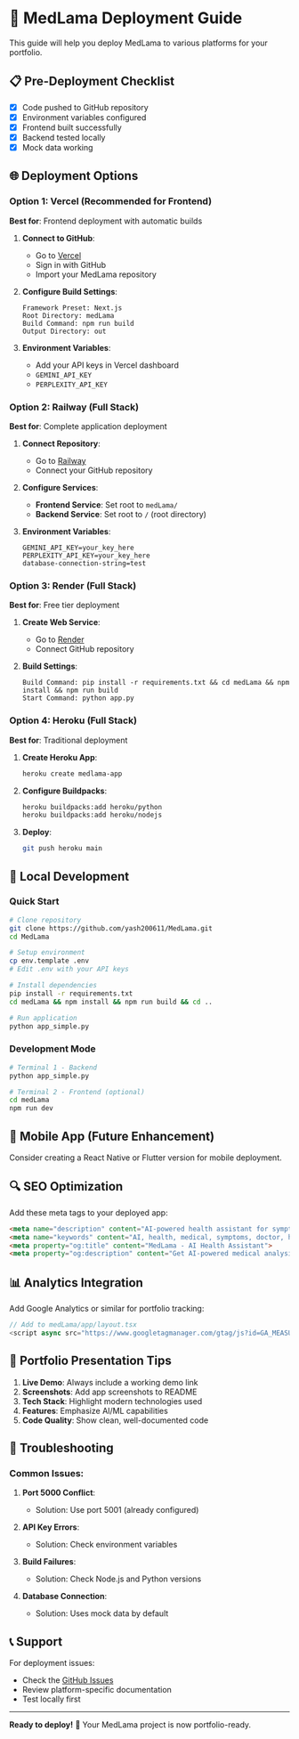# 🚀 MedLama Deployment Guide

This guide will help you deploy MedLama to various platforms for your portfolio.

## 📋 Pre-Deployment Checklist

- [x] Code pushed to GitHub repository
- [x] Environment variables configured
- [x] Frontend built successfully
- [x] Backend tested locally
- [x] Mock data working

## 🌐 Deployment Options

### Option 1: Vercel (Recommended for Frontend)

**Best for**: Frontend deployment with automatic builds

1. **Connect to GitHub**:
   - Go to [Vercel](https://vercel.com)
   - Sign in with GitHub
   - Import your MedLama repository

2. **Configure Build Settings**:
   ```
   Framework Preset: Next.js
   Root Directory: medLama
   Build Command: npm run build
   Output Directory: out
   ```

3. **Environment Variables**:
   - Add your API keys in Vercel dashboard
   - `GEMINI_API_KEY`
   - `PERPLEXITY_API_KEY`

### Option 2: Railway (Full Stack)

**Best for**: Complete application deployment

1. **Connect Repository**:
   - Go to [Railway](https://railway.app)
   - Connect your GitHub repository

2. **Configure Services**:
   - **Frontend Service**: Set root to `medLama/`
   - **Backend Service**: Set root to `/` (root directory)

3. **Environment Variables**:
   ```env
   GEMINI_API_KEY=your_key_here
   PERPLEXITY_API_KEY=your_key_here
   database-connection-string=test
   ```

### Option 3: Render (Full Stack)

**Best for**: Free tier deployment

1. **Create Web Service**:
   - Go to [Render](https://render.com)
   - Connect GitHub repository

2. **Build Settings**:
   ```
   Build Command: pip install -r requirements.txt && cd medLama && npm install && npm run build
   Start Command: python app.py
   ```

### Option 4: Heroku (Full Stack)

**Best for**: Traditional deployment

1. **Create Heroku App**:
   ```bash
   heroku create medlama-app
   ```

2. **Configure Buildpacks**:
   ```bash
   heroku buildpacks:add heroku/python
   heroku buildpacks:add heroku/nodejs
   ```

3. **Deploy**:
   ```bash
   git push heroku main
   ```

## 🔧 Local Development

### Quick Start
```bash
# Clone repository
git clone https://github.com/yash200611/MedLama.git
cd MedLama

# Setup environment
cp env.template .env
# Edit .env with your API keys

# Install dependencies
pip install -r requirements.txt
cd medLama && npm install && npm run build && cd ..

# Run application
python app_simple.py
```

### Development Mode
```bash
# Terminal 1 - Backend
python app_simple.py

# Terminal 2 - Frontend (optional)
cd medLama
npm run dev
```

## 📱 Mobile App (Future Enhancement)

Consider creating a React Native or Flutter version for mobile deployment.

## 🔍 SEO Optimization

Add these meta tags to your deployed app:

```html
<meta name="description" content="AI-powered health assistant for symptom analysis and doctor recommendations">
<meta name="keywords" content="AI, health, medical, symptoms, doctor, healthcare">
<meta property="og:title" content="MedLama - AI Health Assistant">
<meta property="og:description" content="Get AI-powered medical analysis and find nearby doctors">
```

## 📊 Analytics Integration

Add Google Analytics or similar for portfolio tracking:

```javascript
// Add to medLama/app/layout.tsx
<script async src="https://www.googletagmanager.com/gtag/js?id=GA_MEASUREMENT_ID"></script>
```

## 🎯 Portfolio Presentation Tips

1. **Live Demo**: Always include a working demo link
2. **Screenshots**: Add app screenshots to README
3. **Tech Stack**: Highlight modern technologies used
4. **Features**: Emphasize AI/ML capabilities
5. **Code Quality**: Show clean, well-documented code

## 🚨 Troubleshooting

### Common Issues:

1. **Port 5000 Conflict**:
   - Solution: Use port 5001 (already configured)

2. **API Key Errors**:
   - Solution: Check environment variables

3. **Build Failures**:
   - Solution: Check Node.js and Python versions

4. **Database Connection**:
   - Solution: Uses mock data by default

## 📞 Support

For deployment issues:
- Check the [GitHub Issues](https://github.com/yash200611/MedLama/issues)
- Review platform-specific documentation
- Test locally first

---

**Ready to deploy!** 🎉 Your MedLama project is now portfolio-ready.
